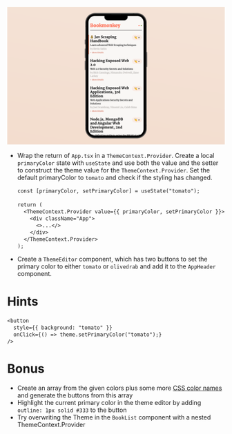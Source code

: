 ![](https://raw.githubusercontent.com/derzeiss/react-typescript-workshop/master/tasks/12-create-a-theme-editor-component.png)

- Wrap the return of `App.tsx` in a `ThemeContext.Provider`. Create a local `primaryColor` state with `useState` and use both the value and the setter to construct the theme value for the `ThemeContext.Provider`. Set the default primaryColor to `tomato` and check if the styling has changed.

  ```tsx
  const [primaryColor, setPrimaryColor] = useState("tomato");

  return (
    <ThemeContext.Provider value={{ primaryColor, setPrimaryColor }}>
      <div className="App">
        <>...</>
      </div>
    </ThemeContext.Provider>
  );
  ```

- Create a `ThemeEditor` component, which has two buttons to set the primary color to either `tomato` or `olivedrab` and add it to the `AppHeader` component.

# Hints

```tsx
<button
  style={{ background: "tomato" }}
  onClick={() => theme.setPrimaryColor("tomato");}
/>
```

# Bonus

- Create an array from the given colors plus some more [CSS color names](https://www.w3schools.com/colors/colors_names.asp) and generate the buttons from this array
- Highlight the current primary color in the theme editor by adding `outline: 1px solid #333` to the button
- Try overwriting the Theme in the `BookList` component with a nested ThemeContext.Provider
